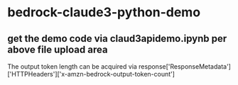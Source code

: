 # bedrock-claude3-python-demo

## get the demo code via claud3apidemo.ipynb per above file upload area
The output token length can be acquired via response['ResponseMetadata']['HTTPHeaders']['x-amzn-bedrock-output-token-count']
